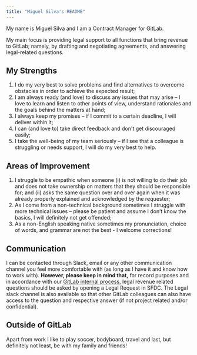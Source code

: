 ```yaml
---
title: "Miguel Silva's README"
---
```


My name is Miguel Silva and I am a Contract Manager for GitLab.

My main focus is providing legal support to all functions that bring revenue to GitLab; namely, by drafting and negotiating agreements, and answering legal-related questions.

## My Strengths

1. I do my very best to solve problems and find alternatives to overcome obstacles in order to achieve the expected result;
1. I am always ready (and love) to discuss any issues that may arise – I love to learn and listen to other points of view, understand rationales and the goals behind the matters at hand;
1. I always keep my promises – if I commit to a certain deadline, I will deliver within it;
1. I can (and love to) take direct feedback and don't get discouraged easily;
1. I take the well-being of my team seriously – if I see that a colleague is struggling or needs support, I will do my very best to help.

## Areas of Improvement

1. I struggle to be empathic when someone (i) is not willing to do their job and does not take ownership on matters that they should be responsible for; and (ii) asks the same question over and over again when it was already properly explained and acknowledged by the requester;
1. As I come from a non-technical background sometimes I struggle with more technical issues – please be patient and assume I don’t know the basics, I will definitely not get offended;
1. As a non-English speaking native sometimes my pronunciation, choice of words, and grammar are not the best - I welcome corrections!

## Communication

I can be contacted through Slack, email or any other communication channel you feel more comfortable with (as long as I have it and know how to work with). **However, please keep in mind that,** for record purposes and in accordance with our [GitLab internal process](/handbook/legal/customer-negotiations/#how-to-reach-legal), legal revenue related questions should be asked by opening a Legal Request in SFDC. The Legal slack channel is also available so that other GitLab colleagues can also have access to the question and respective answer (if not project related and/or confidential).

## Outside of GitLab

Apart from work I like to play soccer, bodyboard, travel and last, but definitely not least, be with my family and friends!
